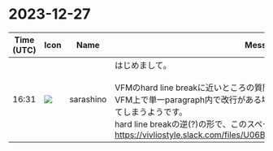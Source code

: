 # 2023-12-27

|Time (UTC)|Icon|Name|Message|
|---|---|---|---|
|16:31|![](https://secure.gravatar.com/avatar/f8d49d545971526151284454599262a3.jpg?s=72&d=https%3A%2F%2Fa.slack-edge.com%2Fdf10d%2Fimg%2Favatars%2Fava_0026-72.png)|sarashino|はじめまして。<br><br>VFMのhard line breakに近いところの質問なのですが、<br>VFM上で単一paragraph内で改行がある場合、表示上スペースがひとつ表示されてしまうようです。<br>hard line breakの逆(?)の形で、このスペースをtrimする方法はないでしょうか? 🙇<br>https://vivliostyle.slack.com/files/U06BT9WJEAY/F06BMUG3DHT/image.png|
